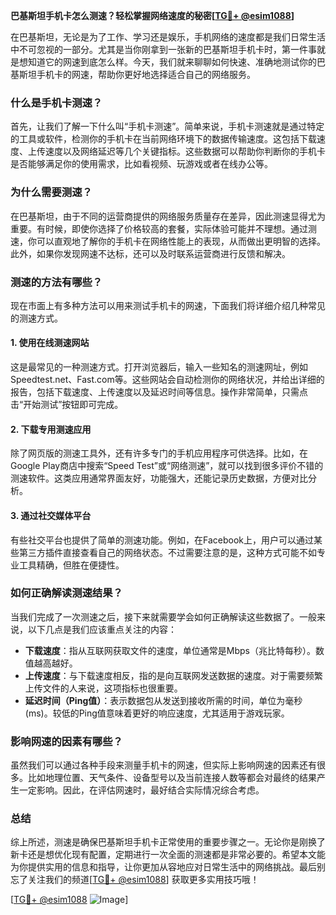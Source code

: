 **巴基斯坦手机卡怎么测速？轻松掌握网络速度的秘密[[TG💪+ @esim1088](https://t.me/s/esim1088)]**

在巴基斯坦，无论是为了工作、学习还是娱乐，手机网络的速度都是我们日常生活中不可忽视的一部分。尤其是当你刚拿到一张新的巴基斯坦手机卡时，第一件事就是想知道它的网速到底怎么样。今天，我们就来聊聊如何快速、准确地测试你的巴基斯坦手机卡的网速，帮助你更好地选择适合自己的网络服务。

### 什么是手机卡测速？

首先，让我们了解一下什么叫“手机卡测速”。简单来说，手机卡测速就是通过特定的工具或软件，检测你的手机卡在当前网络环境下的数据传输速度。这包括下载速度、上传速度以及网络延迟等几个关键指标。这些数据可以帮助你判断你的手机卡是否能够满足你的使用需求，比如看视频、玩游戏或者在线办公等。

### 为什么需要测速？

在巴基斯坦，由于不同的运营商提供的网络服务质量存在差异，因此测速显得尤为重要。有时候，即使你选择了价格较高的套餐，实际体验可能并不理想。通过测速，你可以直观地了解你的手机卡在网络性能上的表现，从而做出更明智的选择。此外，如果你发现网速不达标，还可以及时联系运营商进行反馈和解决。

### 测速的方法有哪些？

现在市面上有多种方法可以用来测试手机卡的网速，下面我们将详细介绍几种常见的测速方式。

#### 1. 使用在线测速网站

这是最常见的一种测速方式。打开浏览器后，输入一些知名的测速网址，例如Speedtest.net、Fast.com等。这些网站会自动检测你的网络状况，并给出详细的报告，包括下载速度、上传速度以及延迟时间等信息。操作非常简单，只需点击“开始测试”按钮即可完成。

#### 2. 下载专用测速应用

除了网页版的测速工具外，还有许多专门的手机应用程序可供选择。比如，在Google Play商店中搜索“Speed Test”或“网络测速”，就可以找到很多评价不错的测速软件。这类应用通常界面友好，功能强大，还能记录历史数据，方便对比分析。

#### 3. 通过社交媒体平台

有些社交平台也提供了简单的测速功能。例如，在Facebook上，用户可以通过某些第三方插件直接查看自己的网络状态。不过需要注意的是，这种方式可能不如专业工具精确，但胜在便捷性。

### 如何正确解读测速结果？

当我们完成了一次测速之后，接下来就需要学会如何正确解读这些数据了。一般来说，以下几点是我们应该重点关注的内容：

- **下载速度**：指从互联网获取文件的速度，单位通常是Mbps（兆比特每秒）。数值越高越好。
- **上传速度**：与下载速度相反，指的是向互联网发送数据的速度。对于需要频繁上传文件的人来说，这项指标也很重要。
- **延迟时间（Ping值）**：表示数据包从发送到接收所需的时间，单位为毫秒(ms)。较低的Ping值意味着更好的响应速度，尤其适用于游戏玩家。

### 影响网速的因素有哪些？

虽然我们可以通过各种手段来测量手机卡的网速，但实际上影响网速的因素还有很多。比如地理位置、天气条件、设备型号以及当前连接人数等都会对最终的结果产生一定影响。因此，在评估网速时，最好结合实际情况综合考虑。

### 总结

综上所述，测速是确保巴基斯坦手机卡正常使用的重要步骤之一。无论你是刚换了新卡还是想优化现有配置，定期进行一次全面的测速都是非常必要的。希望本文能为你提供实用的信息和指导，让你更加从容地应对日常生活中的网络挑战。最后别忘了关注我们的频道[[TG💪+ @esim1088](https://t.me/s/esim1088)] 获取更多实用技巧哦！

[[TG💪+ @esim1088](https://t.me/s/esim1088) ![Image](https://i.postimg.cc/4NQfJmqS/Snipaste-2025-05-13-00-14-12.png)]
